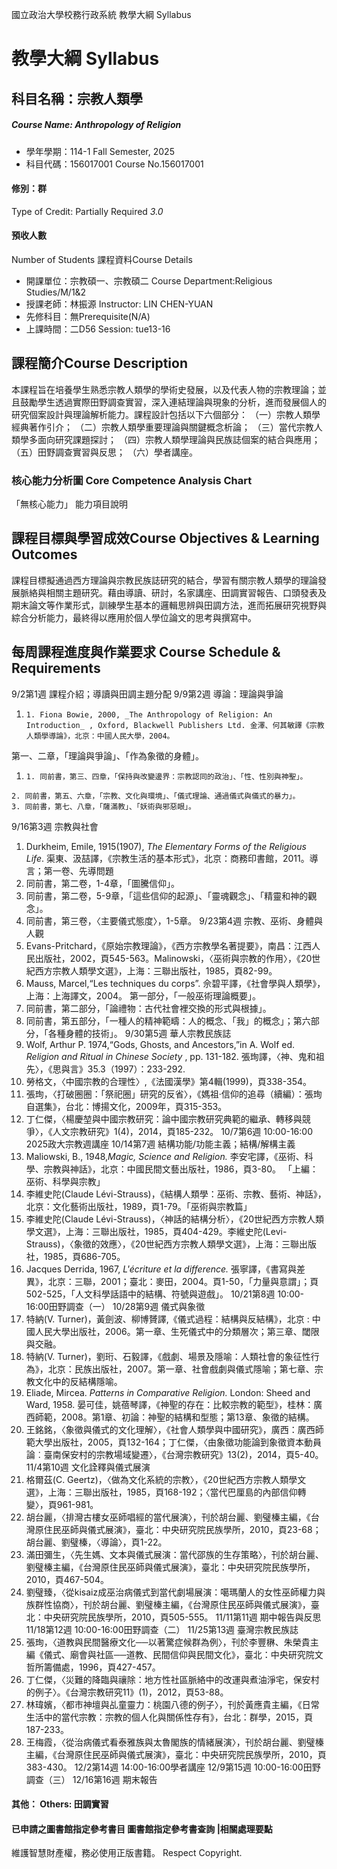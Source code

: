 國立政治大學校務行政系統 教學大綱 Syllabus
# 教學大綱 Syllabus
##  科目名稱：宗教人類學 
#####  Course Name: Anthropology of Religion
  * 學年學期：114-1 Fall Semester, 2025 
  * 科目代碼：156017001 Course No.156017001
#### 修別：群
Type of Credit: Partially Required 
_3.0_
#### 預收人數
Number of Students
課程資料Course Details
  * 開課單位：宗教碩一、宗教碩二 Course Department:Religious Studies/M/1&2 
  * 授課老師：林振源 Instructor: LIN CHEN-YUAN 
  * 先修科目：無Prerequisite(N/A)
  * 上課時間：二D56 Session: tue13-16
##  課程簡介Course Description
本課程旨在培養學生熟悉宗教人類學的學術史發展，以及代表人物的宗教理論；並且鼓勵學生透過實際田野調查實習，深入連結理論與現象的分析，進而發展個人的研究個案設計與理論解析能力。課程設計包括以下六個部分：
（一）宗教人類學經典著作引介；
（二）宗教人類學重要理論與關鍵概念析論；
（三）當代宗教人類學多面向研究課題探討；
（四）宗教人類學理論與民族誌個案的結合與應用；
（五）田野調查實習與反思；
（六）學者講座。
###  核心能力分析圖 Core Competence Analysis Chart
「無核心能力」 
能力項目說明
##  課程目標與學習成效Course Objectives & Learning Outcomes 
課程目標擬通過西方理論與宗教民族誌研究的結合，學習有關宗教人類學的理論發展脈絡與相關主題研究。藉由導讀、研討，名家講座、田調實習報告、口頭發表及期末論文等作業形式，訓練學生基本的邏輯思辨與田調方法，進而拓展研究視野與綜合分析能力，最終得以應用於個人學位論文的思考與撰寫中。
##  每周課程進度與作業要求 Course Schedule & Requirements
9/2第1週 課程介紹；導讀與田調主題分配
9/9第2週 導論：理論與爭論
  1.     1. Fiona Bowie, 2000, _The Anthropology of Religion: An Introduction_ , Oxford, Blackwell Publishers Ltd. 金澤、何其敏譯《宗教人類學導論》，北京：中國人民大學，2004。
第一、二章，「理論與爭論」、「作為象徵的身體」。
  1.     1. 同前書，第三、四章，「保持與改變邊界：宗教認同的政治」、「性、性別與神聖」。
    2. 同前書，第五、六章，「宗教、文化與環境」、「儀式理論、通過儀式與儀式的暴力」。
    3. 同前書，第七、八章，「薩滿教」、「妖術與邪惡眼」。
9/16第3週 宗教與社會
  1. Durkheim, Emile, 1915(1907), _The Elementary Forms of the Religious Life_. 渠東、汲喆譯，《宗教生活的基本形式》，北京：商務印書館，2011。導言；第一卷、先導問題
  2. 同前書，第二卷，1-4章，「圖騰信仰」。
  3. 同前書，第二卷，5-9章，「這些信仰的起源」、「靈魂觀念」、「精靈和神的觀念」。
  4. 同前書，第三卷，〈主要儀式態度〉，1-5章。
9/23第4週 宗教、巫術、身體與人觀
  1. Evans-Pritchard，《原始宗教理論》，《西方宗教學名著提要》，南昌：江西人民出版社，2002，頁545-563。Malinowski，〈巫術與宗教的作用〉，《20世紀西方宗教人類學文選》，上海：三聯出版社，1985，頁82-99。
  2. Mauss, Marcel,“Les techniques du corps”. 佘碧平譯，《社會學與人類學》，上海：上海譯文，2004。
第一部分，「一般巫術理論概要」。
  1. 同前書，第二部分，「論禮物：古代社會裡交換的形式與根據」。
  2. 同前書，第五部分，「一種人的精神範疇：人的概念、「我」的概念」；第六部分，「各種身體的技術」。
9/30第5週 華人宗教民族誌
  1. Wolf, Arthur P. 1974,“Gods, Ghosts, and Ancestors,”in A. Wolf ed. _Religion and Ritual in Chinese Society_ , pp. 131-182. 張珣譯，〈神、鬼和祖先〉，《思與言》35.3（1997）：233-292. 
  2. 勞格文，〈中國宗教的合理性〉,《法國漢學》第4輯(1999)，頁338-354。
  3. 張珣，〈打破圈圈：「祭祀圈」研究的反省〉，《媽祖‧信仰的追尋（續編）：張珣自選集》，台北：博揚文化，2009年，頁315-353。
  4. 丁仁傑，〈楊慶堃與中國宗教研究：論中國宗教研究典範的繼承、轉移與競爭〉，《人文宗教研究》1(4)，2014，頁185-232。
10/7第6週 10:00-16:00 2025政大宗教週講座
10/14第7週 結構功能/功能主義；結構/解構主義
  1. Maliowski, B., 1948,_Magic, Science and Religion._ 李安宅譯，《巫術、科學、宗教與神話》，北京：中國民間文藝出版社，1986，頁3-80。
「上編：巫術、科學與宗教」
  1. 李維史陀(Claude Lévi-Strauss)，《結構人類學：巫術、宗教、藝術、神話》，北京：文化藝術出版社，1989，頁1-79。「巫術與宗教篇」
  2. 李維史陀(Claude Lévi-Strauss)，〈神話的結構分析〉，《20世紀西方宗教人類學文選》，上海：三聯出版社，1985，頁404-429。李維史陀(Levi-Strauss)，〈象徵的效應〉，《20世紀西方宗教人類學文選》，上海：三聯出版社，1985，頁686-705。
  3. Jacques Derrida, 1967, _L'écriture et la difference._ 張寧譯，《書寫與差異》，北京：三聯，2001；臺北：麥田，2004。頁1-50，「力量與意謂」；頁502-525，「人文科學話語中的結構、符號與遊戲」。
10/21第8週 10:00-16:00田野調查（一）
10/28第9週 儀式與象徵
  1. 特納(V. Turner)，黃劍波、柳博贇譯,《儀式過程：結構與反結構》，北京 : 中國人民大學出版社，2006。第一章、生死儀式中的分類層次；第三章、閾限與交融。
  2. 特納(V. Turner)，劉珩、石毅譯，《戲劇、場景及隱喻：人類社會的象征性行為》，北京：民族出版社，2007。第一章、社會戲劇與儀式隱喻；第七章、宗教文化中的反結構隱喻。
  3. Eliade, Mircea. _Patterns in Comparative Religion._ London: Sheed and Ward, 1958. 晏可佳，姚蓓琴譯，《神聖的存在：比較宗教的範型》，桂林：廣西師範，2008。第1章、初論：神聖的結構和型態；第13章、象徵的結構。
  4. 王銘銘，〈象徵與儀式的文化理解〉，《社會人類學與中國研究》，廣西：廣西師範大學出版社，2005，頁132-164；丁仁傑，〈由象徵功能論到象徵資本動員論︰臺南保安村的宗教場域變遷〉，《台灣宗教研究》13(2)，2014，頁5-40。
11/4第10週 文化詮釋與儀式展演
  1. 格爾茲(C. Geertz)，〈做為文化系統的宗教〉，《20世紀西方宗教人類學文選》，上海：三聯出版社，1985，頁168-192；〈當代巴厘島的內部信仰轉變〉，頁961-981。
  2. 胡台麗，〈排灣古樓女巫師唱經的當代展演〉，刊於胡台麗、劉璧榛主編，《台灣原住民巫師與儀式展演》，臺北：中央研究院民族學所，2010，頁23-68；胡台麗、劉璧榛，〈導論〉，頁1-22。
  3. 滿田彌生，〈先生媽、文本與儀式展演：當代邵族的生存策略〉，刊於胡台麗、劉璧榛主編，《台灣原住民巫師與儀式展演》，臺北：中央研究院民族學所，2010，頁467-504。
  4. 劉璧臻，〈從kisaiz成巫治病儀式到當代劇場展演：噶瑪蘭人的女性巫師權力與族群性協商〉，刊於胡台麗、劉璧榛主編，《台灣原住民巫師與儀式展演》，臺北：中央研究院民族學所，2010，頁505-555。
11/11第11週 期中報告與反思
11/18第12週 10:00-16:00田野調查（二）
11/25第13週 臺灣宗教民族誌
  1. 張珣，〈道教與民間醫療文化──以著驚症候群為例〉，刊於李豐楙、朱榮貴主編《儀式、廟會與社區──道教、民間信仰與民間文化》，臺北：中央研究院文哲所籌備處，1996，頁427-457。
  2. 丁仁傑，〈災難的降臨與禳除：地方性社區脈絡中的改運與煮油淨宅，保安村的例子〉。《台灣宗教研究11》(1)，2012，頁53-88。
  3. 林瑋嬪，〈都市神壇與乩童靈力：桃園八德的例子〉，刊於黃應貴主編，《日常生活中的當代宗教：宗教的個人化與關係性存有》，台北：群學，2015，頁187-233。
  4. 王梅霞，〈從治病儀式看泰雅族與太魯閣族的情緒展演〉，刊於胡台麗、劉璧榛主編，《台灣原住民巫師與儀式展演》，臺北：中央研究院民族學所，2010，頁383-430。
12/2第14週 14:00-16:00學者講座
12/9第15週 10:00-16:00田野調查（三）
12/16第16週 期末報告
####  其他： Others: 田調實習 
####  已申請之圖書館指定參考書目  圖書館指定參考書查詢 |相關處理要點
維護智慧財產權，務必使用正版書籍。 Respect Copyright.